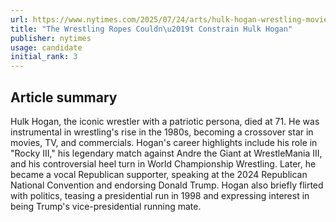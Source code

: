 ```yaml
---
url: https://www.nytimes.com/2025/07/24/arts/hulk-hogan-wrestling-movies-rocky-.html
title: "The Wrestling Ropes Couldn\u2019t Constrain Hulk Hogan"
publisher: nytimes
usage: candidate
initial_rank: 3
---
```

## Article summary
Hulk Hogan, the iconic wrestler with a patriotic persona, died at 71. He was instrumental in wrestling's rise in the 1980s, becoming a crossover star in movies, TV, and commercials. Hogan's career highlights include his role in "Rocky III," his legendary match against Andre the Giant at WrestleMania III, and his controversial heel turn in World Championship Wrestling. Later, he became a vocal Republican supporter, speaking at the 2024 Republican National Convention and endorsing Donald Trump. Hogan also briefly flirted with politics, teasing a presidential run in 1998 and expressing interest in being Trump's vice-presidential running mate.
